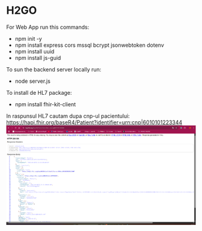 # H2GO

For Web App run this commands:

* npm init -y 
* npm install express cors mssql bcrypt jsonwebtoken dotenv
* npm install uuid
* npm install js-guid

To sun the backend server locally run:

* node server.js

To install de HL7 package:

* npm install fhir-kit-client


In raspunsul HL7 cautam dupa cnp-ul pacientului: https://hapi.fhir.org/baseR4/Patient?identifier=urn:cnp|6010101223344 ![img.png](img.png)

